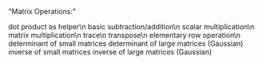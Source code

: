 "Matrix Operations:"

  dot product as helper\n
  basic subtraction/addition\n
  scalar multiplication\n
  matrix multiplication\n
  trace\n
  transpose\n
  elementary row operation\n
  determinant of small matrices
  determinant of large matrices (Gaussian)
  inverse of small matrices
  inverse of large matrices (Gaussian)

